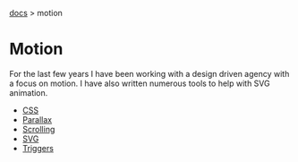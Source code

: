 [docs](../../README.md) >
motion

# Motion

For the last few years I have been working with a design driven agency with
a focus on motion. I have also written numerous tools to help with SVG
animation.

- [CSS](./css/README.md)
- [Parallax](./parallax/README.md)
- [Scrolling](./scrolling/README.md)
- [SVG](./scrolling/README.md)
- [Triggers](./triggers/README.md)
